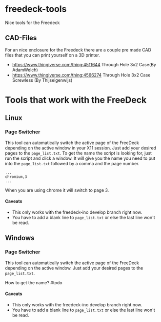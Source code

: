 # freedeck-tools
Nice tools for the Freedeck

## CAD-Files
For an nice enclosure for the Freedeck there are a couple pre made CAD files that you can print yourself on a 3D printer.
- https://www.thingiverse.com/thing:4511644 Through Hole 3x2 Case(By AdamWelch)
- https://www.thingiverse.com/thing:4566274 Through Hole 3x2 Case Screwless (By Thijseigenwijs)

# Tools that work with the FreeDeck

## Linux

### Page Switcher

This tool can automatically switch the active page of the FreeDeck depending on the active window in your X11 session.
Just add your desired pages to the `page_list.txt`. To get the name the script is looking for, just run the script and click a window. It will give you the name you need to put into the `page_list.txt` followed by a comma and the page number.

```
...
chromium,3
...
```
When you are using chrome it will switch to page 3.

#### Caveats
- This only works with the freedeck-ino develop branch right now.
- You have to add a blank line to `page_list.txt` or else the last line won't be read.

## Windows

### Page Switcher

This tool can automatically switch the active page of the FreeDeck depending on the active window. Just add your desired pages to the `page_list.txt`.

How to get the name? #todo

#### Caveats
- This only works with the freedeck-ino develop branch right now.
- You have to add a blank line to `page_list.txt` or else the last line won't be read.